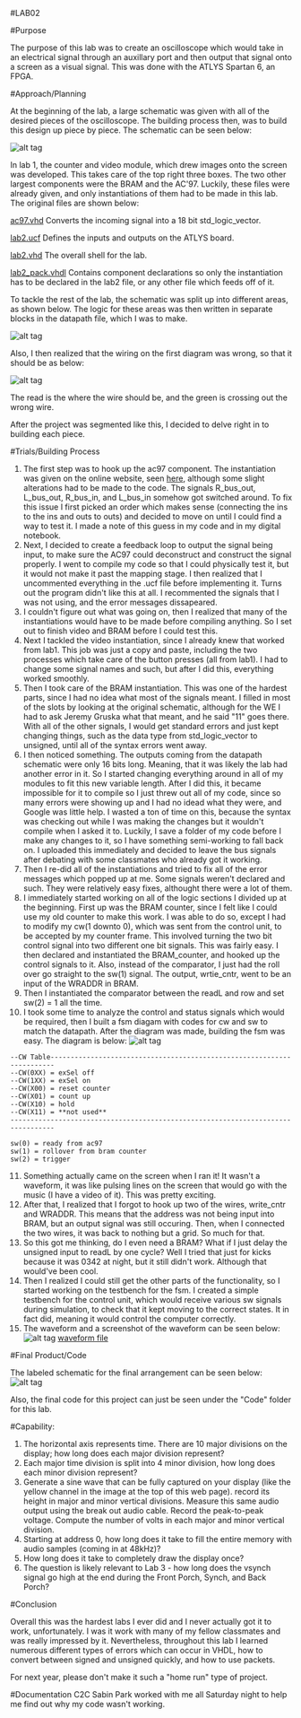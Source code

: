 #LAB02

#Purpose

The purpose of this lab was to create an oscilloscope which would take in an electrical signal through an auxillary port and then output that signal onto a screen as a visual signal. 
This was done with the ATLYS Spartan 6, an FPGA.  

#Approach/Planning

At the beginning of the lab, a large schematic was given with all of the desired pieces of the oscilloscope.  The building process then, was to build this design up piece by piece.
The schematic can be seen below: 

![alt tag](https://raw.githubusercontent.com/JohnTerragnoli/ECE383_Lab02/master/Pictures/givenSchematic.gif "original Schematic")

In lab 1, the counter and video module, which drew images onto the screen was developed.  This takes care of the top right three boxes.  The two other largest components were the BRAM and the AC'97.  Luckily, these files were already given, and only instantiations of them had to be made in this lab.  The original files are shown below: 

[ac97.vhd](https://raw.githubusercontent.com/JohnTerragnoli/ECE383_Lab02/master/Code/Given%20Code/ac97.vhd)
Converts the incoming signal into a 18 bit std_logic_vector.  

[lab2.ucf](https://raw.githubusercontent.com/JohnTerragnoli/ECE383_Lab02/master/Code/Given%20Code/lab2.ucf)
Defines the inputs and outputs on the ATLYS board. 

[lab2.vhd](https://raw.githubusercontent.com/JohnTerragnoli/ECE383_Lab02/master/Code/Given%20Code/lab2.vhd)
The overall shell for the lab.

[lab2_pack.vhdl](https://raw.githubusercontent.com/JohnTerragnoli/ECE383_Lab02/master/Code/Given%20Code/lab2_pack.vhdl)
Contains component declarations so only the instantiation has to be declared in the lab2 file, or any other file which feeds off of it. 



To tackle the rest of the lab, the schematic was split up into different areas, as shown below.  The logic for these areas was then written in separate blocks in the datapath file, which I was to make.  

![alt tag](https://raw.githubusercontent.com/JohnTerragnoli/ECE383_Lab02/master/Pictures/Marked%20Original%20Schematic.jpg "marked original Schematic")


Also, I then realized that the wiring on the first diagram was wrong, so that it should be as below: 

![alt tag](https://raw.githubusercontent.com/JohnTerragnoli/ECE383_Lab02/master/Pictures/Fixed%20Wire%20Schematic.jpg "fixed wire Schematic")

The read is the where the wire should be, and the green is crossing out the wrong wire.  

After the project was segmented like this, I decided to delve right in to building each piece.  


#Trials/Building Process

1. The first step was to hook up the ac97 component.  The instantiation was given on the online website, seen [here](http://ecse.bd.psu.edu/cenbd452/lab/lab2/lab2.html), although some slight alterations had to be made to the code.  The signals R_bus_out, L_bus_out, R_bus_in, and L_bus_in somehow got switched around.  To fix this issue I first picked an order which makes sense (connecting the ins to the ins and outs to outs) and decided to move on until I could find a way to test it.  I made a note of this guess in my code and in my digital notebook.  
2. Next, I decided to create a feedback loop to output the signal being input, to make sure the AC97 could deconstruct and construct the signal properly.  I went to compile my code so that I could physically test it, but it would not make it past the mapping stage.  I then realized that I uncommented everything in the .ucf file before implementing it.  Turns out the program didn't like this at all.  I recommented the signals that I was not using, and the error messages dissapeared.   
3. I couldn't figure out what was going on, then I realized that many of the instantiations would have to be made before compiling anything.  So I set out to finish video and BRAM before I could test this.  
4. Next I tackled the video instantiation, since I already knew that worked from lab1.  This job was just a copy and paste, including the two processes which take care of the button presses (all from lab1).  I had to change some signal names and such, but after I did this, everything worked smoothly. 
5. Then I took care of the BRAM instantiation.  This was one of the hardest parts, since I had no idea what most of the signals meant.  I filled in most of the slots by looking at the original schematic, although for the WE I had to ask Jeremy Gruska what that meant, and he said "11" goes there.  With all of the other signals, I would get standard errors and just kept changing things, such as the data type from std_logic_vector to unsigned, until all of the syntax errors went away.
6. I then noticed something.  The outputs coming from the datapath schematic were only 16 bits long.  Meaning, that it was likely the lab had another error in it.  So I started changing everything around in all of my modules to fit this new variable length.  After I did this, it became impossible for it to compile so I just threw out all of my code, since so many errors were showing up and I had no idead what they were, and Google was little help.  I wasted a ton of time on this, because the syntax was checking out while I was making the changes but it wouldn't compile when I asked it to.  Luckily, I save a folder of my code before I make any changes to it, so I have something semi-working to fall back on.  I uploaded this immediately and decided to leave the bus signals after debating with some classmates who already got it working.  
7. Then I re-did all of the instantiations and tried to fix all of the error messages which popped up at me.  Some signals weren't declared and such.  They were relatively easy fixes, althought there were a lot of them.  
8. I immediately started working on all of the logic sections I divided up at the beginning.  First up was the BRAM counter, since I felt like I could use my old counter to make this work.  I was able to do so, except I had to modify my cw(1 downto 0), which was sent from the control unit, to be accepted by my counter frame.  This involved turning the two bit control signal into two different one bit signals.  This was fairly easy.  I then declared and instantiated the BRAM_counter, and hooked up the control signals to it.  Also, instead of the comparator, I just had the roll over go straight to the sw(1) signal.  The output, wrtie_cntr, went to be an input of the WRADDR in BRAM.  
9. Then I instantiated the comparator between the readL and row and set sw(2) = 1 all the time.  
10. I took some time to analyze the control and status signals which would be required, then I built a fsm diagam with codes for cw and sw to match the datapath.  After the diagram was made, building the fsm was easy.  The diagram is below: 
 ![alt tag](https://raw.githubusercontent.com/JohnTerragnoli/ECE383_Lab02/master/Pictures/FSM%20Schematic.JPG "fsm schematic")

```
--CW Table-----------------------------------------------------------------------
--CW(0XX) = exSel off
--CW(1XX) = exSel on
--CW(X00) = reset counter
--CW(X01) = count up
--CW(X10) = hold
--CW(X11) = **not used**
---------------------------------------------------------------------------------
```

```
sw(0) = ready from ac97
sw(1) = rollover from bram counter
sw(2) = trigger
```


11. Something actually came on the screen when I ran it!  It wasn't a waveform, it was like pulsing lines on the screen that would go with the music (I have a video of it).  This was pretty exciting.
12. After that, I realized that I forgot to hook up two of the wires, write_cntr and WRADDR.  This means that the address was not being input into BRAM, but an output signal was still occuring.  Then, when I connected the two wires, it was back to nothing but a grid.  So much for that.  
13. So this got me thinking, do I even need a BRAM?  What if I just delay the unsigned input to readL by one cycle?  Well I tried that just for kicks because it was 0342 at night, but it still didn't work.  Although that would've been cool.
14. Then I realized I could still get the other parts of the functionality, so I started working on the testbench for the fsm.  I created a simple testbench for the control unit, which would receive various sw signals during simulation, to check that it kept moving to the correct states.  It in fact did, meaning it would control the computer correctly.  
15. The waveform and a screenshot of the waveform can be seen below: 
 ![alt tag](https://raw.githubusercontent.com/JohnTerragnoli/ECE383_Lab02/master/Pictures/CU_FSM_TB.PNG "fsm schematic")
[waveform file](https://raw.githubusercontent.com/JohnTerragnoli/ECE383_Lab02/master/Code/waveform_fsm.wcfg)


#Final Product/Code
 
 The labeled schematic for the final arrangement can be seen below: 
  ![alt tag](https://raw.githubusercontent.com/JohnTerragnoli/ECE383_Lab02/master/Pictures/Final%20Signals.JPG "fsm schematic")
 
 Also, the final code for this project can just be seen under the "Code" folder for this lab.  
 
 
 #Capability: 
 1. The horizontal axis represents time. There are 10 major divisions on the display; how long does each major division represent?
 2. Each major time division is split into 4 minor division, how long does each minor division represent?
 3. Generate a sine wave that can be fully captured on your display (like the yellow channel in the image at the top of this web page). record its height in major and minor vertical divisions. Measure this same audio output using the break out audio cable. Record the peak-to-peak voltage. Compute the number of volts in each major and minor vertical division.
 4. Starting at address 0, how long does it take to fill the entire memory with audio samples (coming in at 48kHz)?
 5. How long does it take to completely draw the display once?
 6. The question is likely relevant to Lab 3 - how long does the vsynch signal go high at the end during the Front Porch, Synch, and Back Porch?
 
 


#Conclusion

Overall this was the hardest labs I ever did and I never actually got it to work, unfortunately.  I was it work with many of my fellow classmates and was really impressed by it.  Nevertheless, throughout this lab I learned numerous different types of errors which can occur in VHDL, how to convert between signed and unsigned quickly, and how to use packets.  

For next year, please don't make it such a "home run" type of project.  


#Documentation
C2C Sabin Park worked with me all Saturday night to help me find out why my code wasn't working.  
